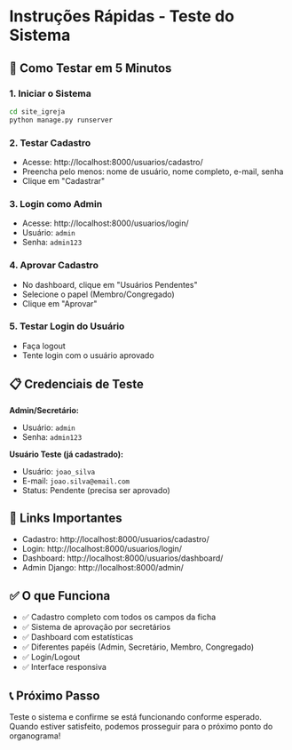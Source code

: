 # Instruções Rápidas - Teste do Sistema

## 🚀 Como Testar em 5 Minutos

### 1. Iniciar o Sistema
```bash
cd site_igreja
python manage.py runserver
```

### 2. Testar Cadastro
- Acesse: http://localhost:8000/usuarios/cadastro/
- Preencha pelo menos: nome de usuário, nome completo, e-mail, senha
- Clique em "Cadastrar"

### 3. Login como Admin
- Acesse: http://localhost:8000/usuarios/login/
- Usuário: `admin`
- Senha: `admin123`

### 4. Aprovar Cadastro
- No dashboard, clique em "Usuários Pendentes"
- Selecione o papel (Membro/Congregado)
- Clique em "Aprovar"

### 5. Testar Login do Usuário
- Faça logout
- Tente login com o usuário aprovado

## 📋 Credenciais de Teste

**Admin/Secretário:**
- Usuário: `admin`
- Senha: `admin123`

**Usuário Teste (já cadastrado):**
- Usuário: `joao_silva`
- E-mail: `joao.silva@email.com`
- Status: Pendente (precisa ser aprovado)

## 🔗 Links Importantes

- Cadastro: http://localhost:8000/usuarios/cadastro/
- Login: http://localhost:8000/usuarios/login/
- Dashboard: http://localhost:8000/usuarios/dashboard/
- Admin Django: http://localhost:8000/admin/

## ✅ O que Funciona

- ✅ Cadastro completo com todos os campos da ficha
- ✅ Sistema de aprovação por secretários
- ✅ Dashboard com estatísticas
- ✅ Diferentes papéis (Admin, Secretário, Membro, Congregado)
- ✅ Login/Logout
- ✅ Interface responsiva

## 📞 Próximo Passo

Teste o sistema e confirme se está funcionando conforme esperado. 
Quando estiver satisfeito, podemos prosseguir para o próximo ponto do organograma!

